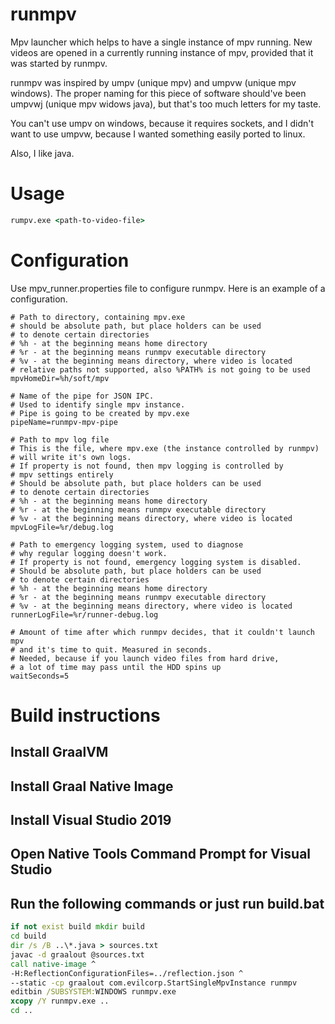 # runmpv

Mpv launcher which helps to have a single instance of mpv running.
New videos are opened in a currently running instance of mpv, provided
that it was started by runmpv.

runmpv was inspired by umpv (unique mpv) and umpvw (unique mpv windows).
The proper naming for this piece of software should've been umpvwj 
(unique mpv widows java), but that's too much letters for my taste.

You can't use umpv on windows, because it requires sockets, and I didn't 
want to use umpvw, because I wanted something easily ported to linux.

Also, I like java.

# Usage

```cmd
rumpv.exe <path-to-video-file>
```
# Configuration

Use mpv_runner.properties file to configure runmpv.
Here is an example of a configuration.
```properties
# Path to directory, containing mpv.exe
# should be absolute path, but place holders can be used 
# to denote certain directories
# %h - at the beginning means home directory
# %r - at the beginning means runmpv executable directory
# %v - at the beginning means directory, where video is located
# relative paths not supported, also %PATH% is not going to be used
mpvHomeDir=%h/soft/mpv

# Name of the pipe for JSON IPC.
# Used to identify single mpv instance.
# Pipe is going to be created by mpv.exe
pipeName=runmpv-mpv-pipe

# Path to mpv log file
# This is the file, where mpv.exe (the instance controlled by runmpv)
# will write it's own logs.
# If property is not found, then mpv logging is controlled by
# mpv settings entirely
# Should be absolute path, but place holders can be used 
# to denote certain directories
# %h - at the beginning means home directory
# %r - at the beginning means runmpv executable directory
# %v - at the beginning means directory, where video is located
mpvLogFile=%r/debug.log

# Path to emergency logging system, used to diagnose
# why regular logging doesn't work.
# If property is not found, emergency logging system is disabled.
# Should be absolute path, but place holders can be used 
# to denote certain directories
# %h - at the beginning means home directory
# %r - at the beginning means runmpv executable directory
# %v - at the beginning means directory, where video is located
runnerLogFile=%r/runner-debug.log

# Amount of time after which runmpv decides, that it couldn't launch mpv
# and it's time to quit. Measured in seconds.
# Needed, because if you launch video files from hard drive,
# a lot of time may pass until the HDD spins up
waitSeconds=5
```

# Build instructions

## Install GraalVM
## Install Graal Native Image
## Install Visual Studio 2019
## Open Native Tools Command Prompt for Visual Studio 
## Run the following commands or just run build.bat
```bat
if not exist build mkdir build
cd build
dir /s /B ..\*.java > sources.txt
javac -d graalout @sources.txt
call native-image ^
-H:ReflectionConfigurationFiles=../reflection.json ^
--static -cp graalout com.evilcorp.StartSingleMpvInstance runmpv
editbin /SUBSYSTEM:WINDOWS runmpv.exe
xcopy /Y runmpv.exe ..
cd ..
```